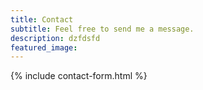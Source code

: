 ```yaml
---
title: Contact
subtitle: Feel free to send me a message.
description: dzfdsfd
featured_image:
---
```


{% include contact-form.html %}

<!--[Formspree](https://formspree.io/create/jekyllthemes)-->
